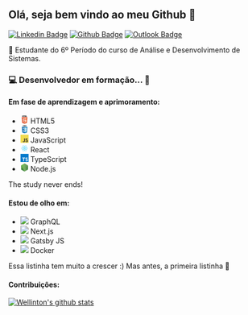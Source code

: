 ## Olá, seja bem vindo ao meu Github 👋️

[![Linkedin Badge](https://img.shields.io/badge/-LinkedIn-2867B2?style=flat-square&logo=Linkedin&logoColor=white&link=https://www.linkedin.com/in/wellintonfabricio/)](https://www.linkedin.com/in/wellintonfabricio/)
[![Github Badge](https://img.shields.io/badge/-Github-000?style=flat-square&logo=Github&logoColor=white&link=https://github.com/w-reis)](https://github.com/w-reis)
[![Outlook Badge](https://img.shields.io/badge/-Outlook-0072C6?style=flat-square&logo=microsoft-outlook&logoColor=white&link=mailto:wellinton.reis@fatec.sp.gov.br)](mailto:wellinton.reis@fatec.sp.gov.br)


🌱 Estudante do 6º Período do curso de Análise e Desenvolvimento de Sistemas.


### 💻️ Desenvolvedor em formação... 🔧️

#### Em fase de aprendizagem e aprimoramento:
- <img src="https://raw.githubusercontent.com/github/explore/80688e429a7d4ef2fca1e82350fe8e3517d3494d/topics/html/html.png" width="16"> HTML5
- <img src="https://raw.githubusercontent.com/github/explore/80688e429a7d4ef2fca1e82350fe8e3517d3494d/topics/css/css.png" width="16"> CSS3
- <img src="https://raw.githubusercontent.com/github/explore/80688e429a7d4ef2fca1e82350fe8e3517d3494d/topics/javascript/javascript.png" width="16"> JavaScript
- <img src="https://raw.githubusercontent.com/github/explore/80688e429a7d4ef2fca1e82350fe8e3517d3494d/topics/react/react.png" width="16"> React
- <img src="https://raw.githubusercontent.com/github/explore/80688e429a7d4ef2fca1e82350fe8e3517d3494d/topics/typescript/typescript.png" width="16"> TypeScript 
- <img src="https://raw.githubusercontent.com/github/explore/80688e429a7d4ef2fca1e82350fe8e3517d3494d/topics/nodejs/nodejs.png" width="16"> Node.js

The study never ends!
#### Estou de olho em:
- <img src="https://is.gd/6mPtR4" width="16"> GraphQL
- <img src="https://is.gd/kigFCI" width="16"> Next.js
- <img src="https://is.gd/LJZXVg" width="16"> Gatsby JS
- <img src="https://is.gd/Af5Zd2" width="16"> Docker

Essa listinha tem muito a crescer :) Mas antes, a primeira listinha 🚀
#### Contribuições:
[![Wellinton's github stats](https://github-readme-stats.vercel.app/api?username=w-reis&show_icons=true&theme=react)](https://github.com/w-reis)
